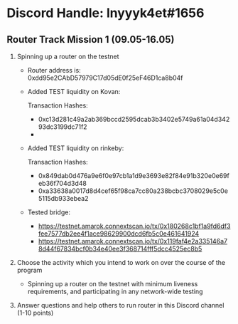 # Discord Handle: lnyyyk4et#1656
## Router Track Mission 1 (09.05-16.05)

1) Spinning up a router on the testnet

    - Router address is: 0xdd95e2CAbD57979C17d05dE0f25eF46D1ca8b04f



    - Added TEST liquidity on Kovan:

        Transaction Hashes:    
        - 0xc13d281c49a2ab369bccd2595dcab3b3402e5749a61a04d34293dc3199dc71f2
        - 

    - Added TEST liquidity on rinkeby:

        Transaction Hashes:
        - 0x849dab0d476a9e6f0e97cb1a1d9e3693e82f84e91b320e0e69feb36f704d3d48
        - 0xa33638a0017d8d4cef65f98ca7cc80a238bcbc3708029e5c0e5115db933ebea2
        
    - Tested bridge:
        - https://testnet.amarok.connextscan.io/tx/0x180268c1bf1a9fd6df3fee7577db2ee4f1ace98629900dcd6fb5c0e461641924
        - https://testnet.amarok.connextscan.io/tx/0x119faf4e2a335146a78d44f67834bcf0b34e40ee3f368714fff5dcc4525ec8b5 

2) Choose the activity which you intend to work on over the course of the program

    - Spinning up a router on the testnet with minimum liveness requirements, and participating in any network-wide testing

3) Answer questions and help others to run router in this Discord channel (1-10 points)

   
